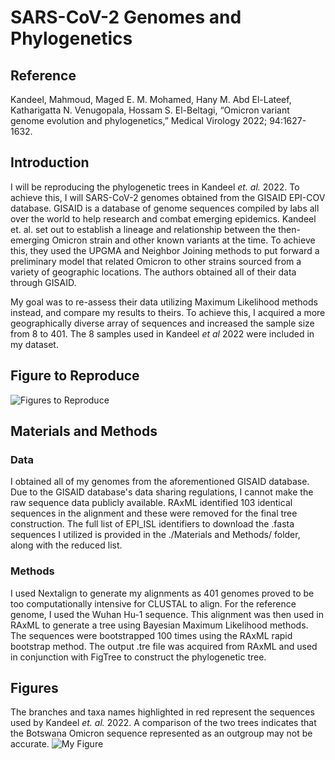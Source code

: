 # SARS-CoV-2 Genomes and Phylogenetics

## Reference

Kandeel, Mahmoud, Maged E. M. Mohamed, Hany M. Abd El-Lateef, Katharigatta N.
Venugopala, Hossam S. El-Beltagi, “Omicron variant genome evolution and phylogenetics,”
Medical Virology 2022; 94:1627-1632. 

## Introduction

I will be reproducing the phylogenetic trees in Kandeel *et. al.* 2022. To achieve this, I will SARS-CoV-2 genomes obtained from the
GISAID EPI-COV database. GISAID is a database of genome sequences compiled by labs all over the world to help research and 
combat emerging epidemics.  Kandeel et. al. set out to establish a lineage and relationship between the then-emerging Omicron strain and other known variants at the time. To achieve this, they used the UPGMA and Neighbor Joining methods to put forward a preliminary model that related Omicron to other strains sourced from a variety of geographic locations. The authors obtained all of their data through GISAID.

My goal was to re-assess their data utilizing Maximum Likelihood methods instead, and compare my results to theirs. To achieve this, I acquired a more geographically diverse array of sequences and increased the sample size from 8 to 401. The 8 samples used in Kandeel *et al* 2022 were included in my dataset.

## Figure to Reproduce

![Figures to Reproduce](https://i.imgur.com/OVo6aSL.png)

## Materials and Methods

### Data
I obtained all of my genomes from the aforementioned GISAID database. Due to the GISAID database's data sharing regulations, I cannot make the raw sequence data publicly available. RAxML identified 103 identical sequences in the alignment and these were removed for the final tree construction. The full list of EPI_ISL identifiers to download the .fasta sequences I utilized is provided in the ./Materials and Methods/ folder, along with the reduced list.

### Methods
I used Nextalign to generate my alignments as 401 genomes proved to be too computationally intensive for CLUSTAL to align. For the reference genome, I used the Wuhan Hu-1 sequence. This alignment was then used in RAxML to generate a tree using Bayesian Maximum Likelihood methods. The sequences were bootstrapped 100 times using the RAxML rapid bootstrap method. The output .tre file was acquired from RAxML and used in conjunction with FigTree to construct the phylogenetic tree.

## Figures
The branches and taxa names highlighted in red represent the sequences used by Kandeel *et. al.* 2022. A comparison of the two trees indicates that the Botswana Omicron sequence represented as an outgroup may not be accurate. 
![My Figure](https://i.imgur.com/BUwJkRn.jpg)
